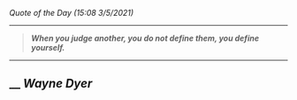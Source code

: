 _Quote of the Day (15:08 3/5/2021)_
___
>**_When you judge another, you do not define them, you define yourself._**
___
## __ **_Wayne Dyer_**